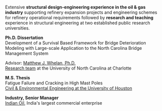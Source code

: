 Extensive **structural design-engineering experience in the oil & gas industry** supporting refinery expansion projects and engineering schemes for refinery operational requirements followed by **research and teaching** experience in structural engineering at two established public research universities. 


**Ph.D. Dissertation**  
Development of a Survival Based Framework for Bridge Deterioration Modeling with Large-scale Application to the North Carolina Bridge Management System 

Advisor: [Matthew J. Whelan, Ph.D.](https://coefs.uncc.edu/mwhelan3/)  
[Research team](https://coefs.uncc.edu/mwhelan3/research-team/) at the University of North Carolina at Charlotte  



**M.S. Thesis**  
Fatigue Failure and Cracking in High Mast Poles  
[Civil & Environmental Engineering at the University of Houston](http://www.cive.uh.edu/)



**Industry, Senior Manager**  
[Indian Oil](https://www.iocl.com/aboutus/profile.aspx), India's largest commercial enterprise
